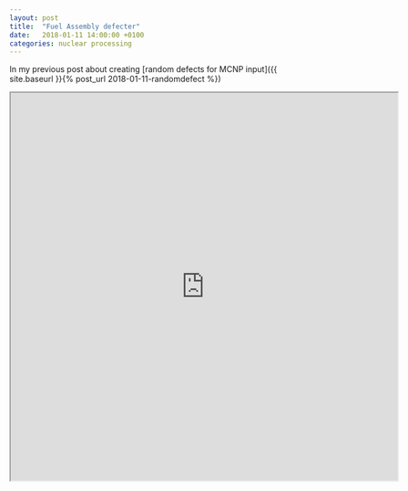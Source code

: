 ```yaml
---
layout: post
title:  "Fuel Assembly defecter"
date:   2018-01-11 14:00:00 +0100
categories: nuclear processing
---
```


In my previous post about creating [random defects for MCNP input]({{ site.baseurl }}{% post_url 2018-01-11-randomdefect %})

<iframe src="https://www.openprocessing.org/sketch/495110/embed/" width="680" height="680"></iframe>
